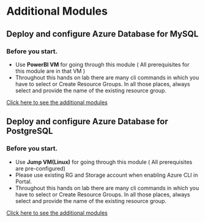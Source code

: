 # Additional Modules

## Deploy and configure Azure Database for MySQL

### Before you start.

* Use **PowerBI VM** for going through this module ( All prerequisites for this module are in that VM )
* Throughout this hands on lab there are many cli commands in which you have to select or Create Resource Groups. In all those places, always select and provide the name of the existing resource group.

 

<a href="https://github.com/Microsoft/developer-immersion-data/blob/master/labs/azure-mysql/wordpress-and-mysql/README.md">Click here to see the additional modules</a>

## Deploy and configure Azure Database for PostgreSQL

### Before you start.

* Use **Jump VM(Linux)** for going through this module ( All prerequisites are pre-configured)
* Please use existing RG and Storage account when enabling Azure CLI in Portal.
* Throughout this hands on lab there are many cli commands in which you have to select or Create Resource Groups. In all those places, always select and provide the name of the existing resource group.

 

<a href="https://github.com/Microsoft/developer-immersion-data/blob/master/labs/azure-postgresql/Lab.md">Click here to see the additional modules</a>

